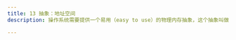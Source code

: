 ```yaml
---
title: 13 抽象：地址空间
description: 操作系统需要提供一个易用（easy to use）的物理内存抽象，这个抽象叫做地址空间（address space），是运行的程序看到的系统中的内存。

---
```

